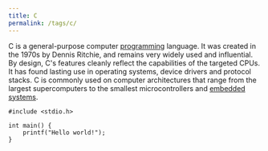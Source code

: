```yaml
---
title: C
permalink: /tags/c/
---
```


C is a general-purpose computer [programming](/tags/programming) language. It was created in the 1970s by Dennis Ritchie, and remains very widely used and influential. By design, C's features cleanly reflect the capabilities of the targeted CPUs. It has found lasting use in operating systems, device drivers and protocol stacks. C is commonly used on computer architectures that range from the largest supercomputers to the smallest microcontrollers and [embedded systems](/tags/embedded).

```
#include <stdio.h>

int main() {
    printf("Hello world!");
}
```
